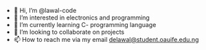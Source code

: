 - 👋 Hi, I’m @lawal-code
- 👀 I’m interested in electronics and programming
- 🌱 I’m currently learning C- programming language
- 💞️ I’m looking to collaborate on projects
- 📫 How to reach me via my email delawal@student.oauife.edu.ng

<!---
lawal-code/lawal-code is a ✨ special ✨ repository because its `README.md` (this file) appears on your GitHub profile.
You can click the Preview link to take a look at your changes.
--->
